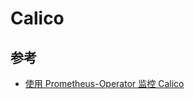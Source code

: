 # Calico

## 参考

* [使用 Prometheus-Operator 监控 Calico](https://mp.weixin.qq.com/s/QJp69EeZgIO3WUPfzCRv-w)
